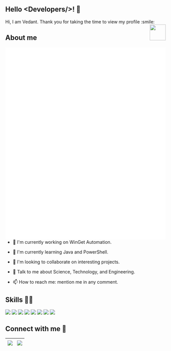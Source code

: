 ## Hello <Developers\/>! :wave:

<div>
Hi, I am Vedant. Thank you for taking the time to view my profile :smile: 
<img src="https://user-images.githubusercontent.com/83997633/145049002-bd027745-750d-4a85-bc25-a0cf16599735.gif" width='50px' height='50px' style="float: right;" align="right">
</div>

## About me

<img src="./.github/github-metrics.svg" style="float: right;" align="right" height=90%>

- 🔭 I'm currently working on WinGet Automation.

- 🌱 I'm currently learning Java and PowerShell.

- 👯 I'm looking to collaborate on interesting projects.

- 💬 Talk to me about Science, Technology, and Engineering.

- 📫 How to reach me: mention me in any comment.

## Skills :man_technologist:

<div>
<img width='32px' src='https://raw.githubusercontent.com/rahulbanerjee26/githubAboutMeGenerator/main/icons/java.svg'>
<img width='32px' src='https://raw.githubusercontent.com/rahulbanerjee26/githubAboutMeGenerator/main/icons/arduino.svg'>
<img width='32px' src='https://raw.githubusercontent.com/rahulbanerjee26/githubAboutMeGenerator/main/icons/firebase.svg'>
<img width='32px' src='https://raw.githubusercontent.com/rahulbanerjee26/githubAboutMeGenerator/main/icons/git.svg'>
<img width='32px' src='https://raw.githubusercontent.com/rahulbanerjee26/githubAboutMeGenerator/main/icons/github.svg'>
<img width='32px' src='https://raw.githubusercontent.com/rahulbanerjee26/githubAboutMeGenerator/main/icons/wordpress.svg'>
<img width='32px' src='https://raw.githubusercontent.com/rahulbanerjee26/githubAboutMeGenerator/main/icons/linux.svg'>
<img width='32px' src='https://raw.githubusercontent.com/rahulbanerjee26/githubAboutMeGenerator/main/icons/hugo.svg'>
</div>

## Connect with me :handshake:

| <a href = 'https://www.github.com/vedantmgoyal2009'> <img width='32px' align='center' src="https://raw.githubusercontent.com/rahulbanerjee26/githubAboutMeGenerator/main/icons/github.svg"> </a> | <a href = 'https://www.linkedin.com/in/vedantmgoyal2009'> <img width = '32px' align= 'center' src="https://raw.githubusercontent.com/rahulbanerjee26/githubAboutMeGenerator/main/icons/linked-in-alt.svg"></a> |
| ------------------------------------------------------------------------------------------------------------------------------------------------------------------------------------------------ | -------------------------------------------------------------------------------------------------------------------------------------------------------------------------------------------------------------- |
